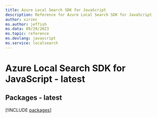 ```yaml
---
title: Azure Local Search SDK for JavaScript
description: Reference for Azure Local Search SDK for JavaScript
author: xirzec
ms.author: jeffish
ms.data: 09/29/2023
ms.topic: reference
ms.devlang: javascript
ms.service: localsearch
---
```

# Azure Local Search SDK for JavaScript - latest
## Packages - latest
[!INCLUDE [packages](local-search-index.md)]